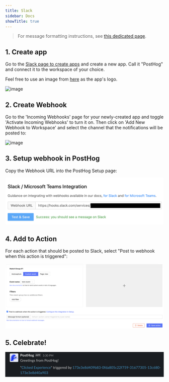 ```yaml
---
title: Slack
sidebar: Docs
showTitle: true
---
```


> For message formatting instructions, see [this dedicated page](/docs/integrate/webhooks/message-formatting).

## 1. Create app
Go to the [Slack page to create apps](https://api.slack.com/apps?new_app=1) and create a new app. Call it "PostHog" and connect it to the workspace of your choice.

Feel free to use an image from [here](/media) as the app's logo.

![image](https://user-images.githubusercontent.com/53387/78574619-86939580-782a-11ea-8617-caf1ffe2783a.png)

## 2. Create Webhook
Go to the 'Incoming Webhooks' page for your newly-created app and toggle 'Activate Incoming Webhooks' to turn it on. Then click on 'Add New Webhook to Workspace' and select the channel that the notifications will be posted to:

![image](https://user-images.githubusercontent.com/53387/78574881-ec801d00-782a-11ea-9b87-8a40e49dd912.png)

## 3. Setup webhook in PostHog
Copy the Webhook URL into the PostHog Setup page:

![PostHog Add Webhook](../../../images/add-webhook.png)

## 4. Add to Action

For each action that should be posted to Slack, select "Post to webhook when this action is triggered":

![PostHog Edit Action](../../../images/post-action-slack.png)

## 5. Celebrate!

![Slack Message](../../../images/slack-message.png)

